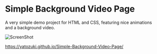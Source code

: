 # Simple Background Video Page

A very simple demo project for HTML and CSS, featuring nice animations and a background video.

<img src="https://i.ibb.co/5jMsL7B/Screenshot-2024-12-09-05-40-00.png" alt="ScreenShot" border="0">

https://yatozuki.github.io/Simple-Background-Video-Page/